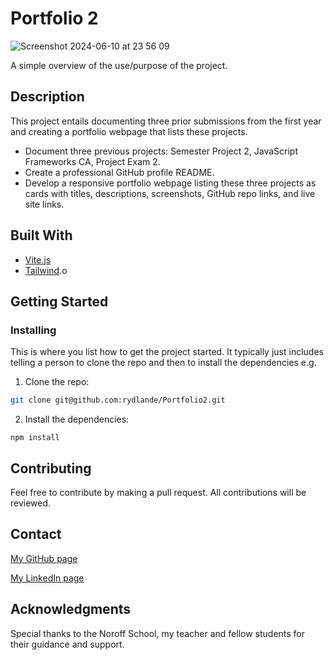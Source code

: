 # Portfolio 2
![Screenshot 2024-06-10 at 23 56 09](https://github.com/rydlande/Portfolio2/assets/112164731/bd36e5a1-e4cf-40cb-a16a-b8861767ea75)




A simple overview of the use/purpose of the project.

## Description

This project entails documenting three prior submissions from the first year and creating a portfolio webpage that lists these projects.

- Document three previous projects: Semester Project 2, JavaScript Frameworks CA, Project Exam 2.
- Create a professional GitHub profile README.
- Develop a responsive portfolio webpage listing these three projects as cards with titles, descriptions, screenshots, GitHub repo links, and live site links.

## Built With


- [Vite.js](https://vitejs.dev/guide/)
- [Tailwind](https://tailwindcss.com/docs/installation).o

## Getting Started

### Installing

This is where you list how to get the project started. It typically just includes telling a person to clone the repo and then to install the dependencies e.g.

1. Clone the repo:

```bash
git clone git@github.com:rydlande/Portfolio2.git
```

2. Install the dependencies:

```
npm install
```


## Contributing

Feel free to contribute by making a pull request. All contributions will be reviewed.


## Contact

[My GitHub page](https://github.com/rydlande)

[My LinkedIn page](https://www.linkedin.com/in/eirin-rydland-944b49210/)


## Acknowledgments

Special thanks to the Noroff School, my teacher and fellow students for their guidance and support.
